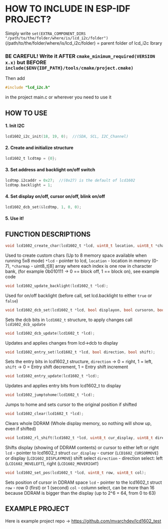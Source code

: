 # HOW TO INCLUDE IN ESP-IDF PROJECT?

Simply write `set(EXTRA_COMPONENT_DIRS "/path/to/the/folder/where/is/lcd_i2c/folder")` (/path/to/the/folder/where/is/lcd_i2c/folder) = parent folder of lcd_i2c lbrary

### BE CAREFUL! Write it AFTER `cmake_minimum_required(VERSION x.x)` but BEFORE `include($ENV{IDF_PATH}/tools/cmake/project.cmake)`

Then add
```c
#include "lcd_i2c.h"
```
in the project main.c or wherever you need to use it

## HOW TO USE
#### 1. Init I2C
```c
lcd1602_i2c_init(18, 19, 0);  //(SDA, SCL, I2C_Channel)
```
#### 2. Create and initialize structure
```c
lcd1602_t lcdtmp = {0};
```
#### 3. Set address and backlight on/off switch
```c
lcdtmp.i2caddr = 0x27;  //(0x27) is the default of lcd1602
lcdtmp.backlight = 1;
```
#### 4. Set display on/off, cursor on/off, blink on/off
```c
lcd1602_dcb_set(&lcdtmp, 1, 0, 0);
```
#### 5. Use it!

## FUNCTION DESCRIPTIONS

```c
void lcd1602_create_char(lcd1602_t *lcd, uint8_t location, uint8_t *charmap);
```
Used to create custom chars (Up to 8 memory space available when running 5x8 mode)
`*lcd` - pointer to lcd,
`location` - location in memory (0-7),
`*charmap` - uint8_t[8] array where each index is one row in character bank, (for example 0b010111 -> 0 == block off, 1 == block on), see example code

```c
void lcd1602_update_backlight(lcd1602_t *lcd);
```
Used for on/off backlight (before call, set lcd.backlight to either `true` or `false`)

```c
void lcd1602_dcb_set(lcd1602_t *lcd, bool displayon, bool cursoron, bool blinkon);
```
Sets the dcb bits in `lcd1602_t` structure, to apply changes call `lcd1602_dcb_update`

```c
void lcd1602_dcb_update(lcd1602_t *lcd);
```
Updates and applies changes from lcd->dcb to display

```c
void lcd1602_entry_set(lcd1602_t *lcd, bool direction, bool shift);
```
Sets the entry bits in lcd1602_t structure, `direction` -> 0 = right, 1 = left, `shift` -> 0 = Entry shift decrement, 1 = Entry shift increment

```c
void lcd1602_entry_update(lcd1602_t *lcd);
```
Updates and applies entry bits from lcd1602_t to display

```c
void lcd1602_jumptohome(lcd1602_t *lcd);
```
Jumps to home and sets cursor to the original position if shifted

```c
void lcd1602_clear(lcd1602_t *lcd);
```
Clears whole DDRAM (Whole display memory, so nothing will show up, even if shifted)

```c
void lcd1602_rl_shift(lcd1602_t *lcd, uint8_t cur_display, uint8_t direction);
```
Shifts display (showing of DDRAM contents) or cursor to either left or right
`lcd` - pointer to lcd1602_t struct
`cur_display` - cursor (`LCD1602_CURSORMOVE`) or display (`LCD1602_DISPLAYMOVE`) shift select
`direction` - direction select: left (`LCD1602_MOVELEFT`), right (`LCD1602_MOVERIGHT`)

```c
void lcd1602_set_pos(lcd1602_t *lcd, uint8_t row, uint8_t col);
```
Sets position of cursor in DDRAM space
`lcd` - pointer to the lcd1602_t struct
`row` - row 0 (first) or 1 (second)
`col` - column select, can be more than 16 because DDRAM is bigger than the display (up to 2^6 = 64, from 0 to 63)

## EXAMPLE PROJECT
Here is example project repo -> https://github.com/mvarchdev/lcd1602_test
